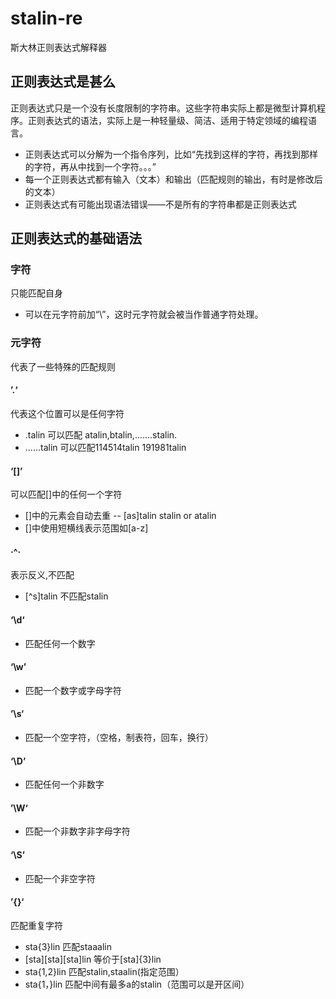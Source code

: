 # stalin-re
斯大林正则表达式解释器
## 正则表达式是甚么
正则表达式只是一个没有长度限制的字符串。这些字符串实际上都是微型计算机程序。正则表达式的语法，实际上是一种轻量级、简洁、适用于特定领域的编程语言。
- 正则表达式可以分解为一个指令序列，比如“先找到这样的字符，再找到那样的字符，再从中找到一个字符。。。”
- 每一个正则表达式都有输入（文本）和输出（匹配规则的输出，有时是修改后的文本）
- 正则表达式有可能出现语法错误——不是所有的字符串都是正则表达式
## 正则表达式的基础语法
### 字符
 只能匹配自身
- 可以在元字符前加“\”，这时元字符就会被当作普通字符处理。
### 元字符
 代表了一些特殊的匹配规则
#### ’.‘
 代表这个位置可以是任何字符
- .talin     可以匹配 atalin,btalin,.......stalin.
- ......talin      可以匹配114514talin 191981talin
#### ‘[]’
 可以匹配[]中的任何一个字符
- []中的元素会自动去重
-- [as]talin  stalin or atalin
- []中使用短横线表示范围如[a-z]
#### ·^·
表示反义,不匹配
- [^s]talin 不匹配stalin
#### ‘\d‘
- 匹配任何一个数字
#### ‘\w’
- 匹配一个数字或字母字符
#### ’\s‘
- 匹配一个空字符，（空格，制表符，回车，换行）
#### ‘\D’
- 匹配任何一个非数字
#### ’\W‘
- 匹配一个非数字非字母字符
#### ‘\S’
- 匹配一个非空字符
#### ’{}‘
匹配重复字符
- sta{3}lin 匹配staaalin
- [sta][sta][sta]lin 等价于[sta]{3}lin
- sta{1,2}lin 匹配stalin,staalin(指定范围）
- sta{1，}lin 匹配中间有最多a的stalin（范围可以是开区间）
